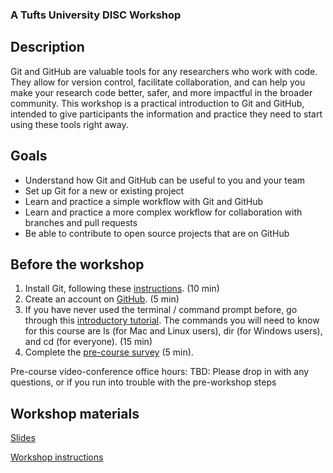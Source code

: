 ### A Tufts University DISC Workshop

## Description

Git and GitHub are valuable tools for any researchers who work with code.  They allow for version control, facilitate collaboration, and can help you make your research code better, safer, and more impactful in the broader community. This workshop is a practical introduction to Git and GitHub, intended to give participants the information and practice they need to start using these tools right away.

## Goals

<ul>
  <li> Understand how Git and GitHub can be useful to you and your team </li>
  <li> Set up Git for a new or existing project </li>
  <li> Learn and practice a simple workflow with Git and GitHub </li>
  <li> Learn and practice a more complex workflow for collaboration with branches and pull requests</li>
  <li> Be able to contribute to open source projects that are on GitHub</li>
</ul>

## Before the workshop

1. Install Git, following these [instructions](install_git.md). (10 min)
2. Create an account on [GitHub](https://github.com). (5 min)
3. If you have never used the terminal / command prompt before, go through this [introductory tutorial](https://tutorial.djangogirls.org/en/intro_to_command_line/). The commands you will need to know for this course are ls (for Mac and Linux users), dir (for Windows users), and cd (for everyone). (15 min)
4. Complete the [pre-course survey](https://forms.gle/AH7Yghe2ShFEVv227) (5 min).

Pre-course video-conference office hours:
TBD: Please drop in with any questions, or if you run into trouble with the pre-workshop steps

## Workshop materials
[Slides](git_workshop_slides.pdf)

[Workshop instructions](git_workshop.md)

